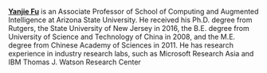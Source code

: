 **[Yanjie Fu](https://search.asu.edu/profile/4836195)** is an Associate Professor of School of Computing and Augmented Intelligence at Arizona State University. He received his Ph.D. degree from Rutgers, the State University of New Jersey in 2016, the B.E. degree from University of Science and Technology of China in 2008, and the M.E. degree from Chinese Academy of Sciences in 2011. He has research experience in industry research labs, such as Microsoft Research Asia and IBM Thomas J. Watson Research Center
